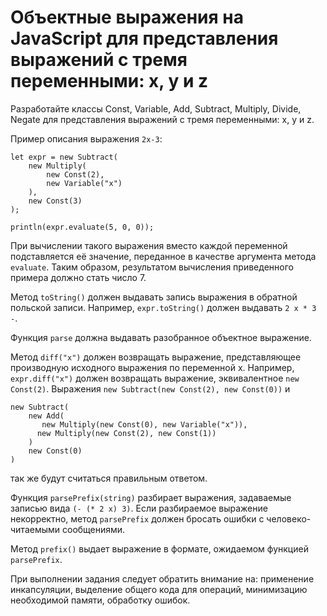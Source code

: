 # Объектные выражения на JavaScript для представления выражений с тремя переменными: x, y и z
Разработайте классы Const, Variable, Add, Subtract, Multiply, Divide, Negate для представления выражений с тремя переменными: x, y и z.

Пример описания выражения `2x-3`: 

    let expr = new Subtract(
        new Multiply(
            new Const(2),
            new Variable("x")
        ),
        new Const(3)
    );

    println(expr.evaluate(5, 0, 0));

При вычислении такого выражения вместо каждой переменной подставляется её значение, переданное в качестве аргумента метода `evaluate`. Таким образом, результатом вычисления приведенного примера должно стать число 7.

Метод `toString()` должен выдавать запись выражения в обратной польской записи. Например, `expr.toString()` должен выдавать `2 x * 3 -`. 

Функция `parse` должна выдавать разобранное объектное выражение. 

Метод `diff("x")` должен возвращать выражение, представляющее производную исходного выражения по переменной x. Например, `expr.diff("x")` должен возвращать выражение, эквивалентное  `new Const(2)`. Выражения `new Subtract(new Const(2), new Const(0))` и

    new Subtract(
        new Add(
           new Multiply(new Const(0), new Variable("x")),
          new Multiply(new Const(2), new Const(1))
        )
        new Const(0)
    )

так же будут считаться правильным ответом.

Функция `parsePrefix(string)` разбирает выражения, задаваемые записью вида `(- (* 2 x) 3)`. Если разбираемое выражение некорректно, метод `parsePrefix` должен бросать ошибки с человеко-читаемыми сообщениями.

Метод `prefix()` выдает выражение в формате, ожидаемом функцией `parsePrefix`.

При выполнении задания следует обратить внимание на: применение инкапсуляции, выделение общего кода для операций, минимизацию необходимой памяти, обработку ошибок.
